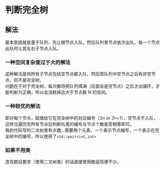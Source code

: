 # 判断完全树

## 解法

基本思路就是基于队列，先让根节点入队，然后队列里节点依次出队，每一个节点出队时让其左右子节点入队。

### 一种空间复杂度过于大的解法

这种解法是将所有子节点包括空节点都入队，然后若队列中空节点之后有非空节点，则不是完全树。  
问题在于对于完全树，每次都将把队列填满（后面全是空节点）之后才出循环，才能判断为正确，所以会消耗掉远大于节点数 N 的空间。

### 一种较优的解法

即对每个节点，赋值给它在完全树中的对应编号（2*n or 2*n+1），空节点不入队，这样当遍历完所有节点后判断队尾的编号与节点个数是否相等即可。  
我的代码写的二叉树类有点蠢...需要两个元素，一个表示节点编号，一个表示在完全树中的编号，所以使用了`std::pair<int,int>`

### 如果不用类

违背题目要求（使用二叉树类）的话直接使用数组简便不少。
